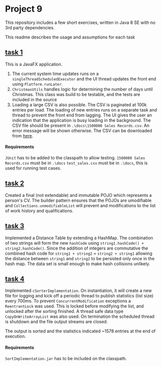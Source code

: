 # Project 9

This repository includes a few short exercises, written in Java 8 SE with no 3rd party dependencies.

This readme describes the usage and assumptions for each task

## [task 1](src/main/java/martintrollip/task1)

This is a JavaFX application. 

1. The current system time updates runs on a `singleThreadScheduledExecutor` and the UI thread updates the front end using `Platform.runLater`. 
2. `ChristmasUtils` handles logic for determining the number of days until Christmas.  This class was build to be testable, and the tests are included in the source
3. Loading a large CSV is also possible.  The CSV is paginated at 100k entries per load.  The loading of new entries runs on a separate task and thread to prevent the front end from lagging.  The UI gives the user an indication that the application is busy loading in the background. The CSV file should be present in `.\docs\1500000 Sales Records.csv`.  An error message will be shown otherwise.  The CSV can be downloaded from [here](http://eforexcel.com/wp/wp-content/uploads/2017/07/1500000%20Sales%20Records.7z).

#### Requirements
`JUnit` has to be added to the classpath to allow testing. 
`1500000 Sales Records.csv` must be in `.\docs`
`test_sales.csv` must be in `.\docs`, this is used for running test cases.

## [task 2](src/main/java/main/martintrollip/task2)

Created a final (not extendable) and immutable POJO which represents a person's CV.  The builder pattern ensures that the POJOs are umodifiable and `Collections.unmodifiableList` will prevent and modifications to the list of work history and qualifications.

## [task 3](src/main/java/main/martintrollip/task3) 

Implemented a Distance Table by extending a HashMap.  The combination of two strings will form the new `hashCode` using `string1.hashCode() + string2.hashCode()`.  Since the addition of integers are commutative the combined hash code for `string1 + string2` = `string2 + string1` allowing the distance between `string1` and `string2` to be persisted only once in the hash map.  The data set is small enough to make hash collisions unlikely. 

## [task 4](src/main/java/main/gew/evaluation/sorter)

Implemented `cSorterImplementation`.  On instantiation, it will create a new file for logging and kick off a periodic thread to publish statistics (list size) every 700ms. To prevent `ConcurrentModification` exceptions a `ReentrantLock` was used.  This is locked before modifying the list, and unlocked after the sorting finished. A thread safe data type `CopyOnWriteArrayList` was also used.  On termination the scheduled thread is shutdown and the file output streams are closed. 

The output is sorted and the statistics indicated ~1578 entries at the end of execution.

#### Requirements
`SortImplementation.jar` has to be included on the classpath. 